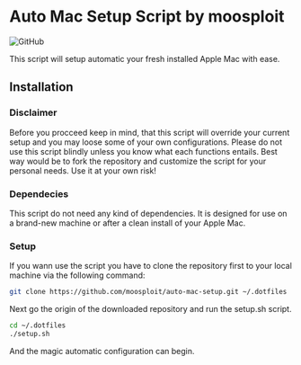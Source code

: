 # Auto Mac Setup Script by moosploit

![GitHub](https://img.shields.io/github/license/moosploit/auto-mac-setup?style=for-the-badge)

This script will setup automatic your fresh installed Apple Mac with ease.

## Installation

### Disclaimer

Before you procceed keep in mind, that this script will override your current setup and you may loose some of your own configurations.
Please do not use this script blindly unless you know what each functions entails. Best way would be to fork the repository and customize the script for your personal needs.
Use it at your own risk!

### Dependecies

This script do not need any kind of dependencies. It is designed for use on a brand-new machine or after a clean install of your Apple Mac.

### Setup

If you wann use the script you have to clone the repository first to your local machine via the following command:

```bash
git clone https://github.com/moosploit/auto-mac-setup.git ~/.dotfiles
```

Next go the origin of the downloaded repository and run the setup.sh script.

```bash
cd ~/.dotfiles
./setup.sh
```

And the magic automatic configuration can begin.
